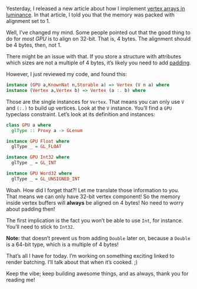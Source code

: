 Yesterday, I released a new article about how I implement [vertex arrays in
luminance](http://phaazon.blogspot.fr/2015/08/luminance-vertex-arrays.html). In
that article, I told you that the memory was packed with alignment set to 1.

Well, I’ve changed my mind. Some people pointed out that the good thing to do
for *most GPU* is to align on 32-bit. That is, 4 bytes. The alignment should be
4 bytes, then, not 1.

There might be an issue with that. If you store a structure with attributes
which sizes are not a multiple of 4 bytes, it’s likely you need to add
[padding](https://en.wikipedia.org/wiki/Data_structure_alignment#Data_structure_padding).

However, I just reviewed my code, and found this:

```haskell
instance (GPU a,KnownNat n,Storable a) => Vertex (V n a) where
instance (Vertex a,Vertex b) => Vertex (a :. b) where
```

Those are the single instances for `Vertex`. That means you can only use `V`
and `(:.)` to build up vertices. Look at the `V` instance. You’ll find a `GPU`
typeclass constraint. Let’s look at its definition and instances:

```haskell
class GPU a where
  glType :: Proxy a -> GLenum

instance GPU Float where
  glType _ = GL_FLOAT

instance GPU Int32 where
  glType _ = GL_INT

instance GPU Word32 where
  glType _ = GL_UNSIGNED_INT
```

Woah. How did I forget that?! Let me translate those information to you. That
means we can only have 32-bit vertex component! So the memory inside vertex
buffers will **always** be aligned on 4 bytes! No need to worry about padding
then!

The first implication is the fact you won’t be able to use `Int`, for instance.
You’ll need to stick to `Int32`.

**Note:** that doesn’t prevent us from adding `Double` later on, because a
`Double` is a 64-bit type, which is a multiple of 4 bytes!

That’s all I have for today. I’m working on something exciting linked to
render batching. I’ll talk about that when it’s cooked. ;)

Keep the vibe; keep building awesome things, and as always, thank you for
reading me!
